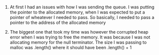 1. At first I had an issues with how I was sending the queue. I was putting
    the pointer to the allocated memory, when I was expected to put a pointer of
    wheatever I needed to pass. So basically, I needed to pass a pointer to the address
    of the allocated memory

2. The biggest one that took my time was however the corrupted heap error when I was
    trying to free the memory. It was because I was not allocating memory for the null
    terminator. The size I was passing to  malloc was .length() where it should have been
    .length() + 1

